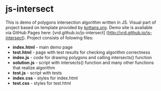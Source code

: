 # js-intersect
This is demo of polygons intersection algorithm written in JS. Visual part of project based on template provided by [kottans.org](http//kottans.org).
Demo site is available via GitHub Pages here: [vrd.github.io/js-intersect] (http://vrd.github.io/js-intersect).
Project consists of folowing files:
- __index.html__ - main demo page 
- __test.html__ - page with test results for checking algorithm correctness
- __index.js__ - code for drawing polygons and calling intersects() function
- __solution.js__ - script with intersects() function and many other functions that realize algorithm
- __test.js__ - script with tests
- __index.css__ - styles for index.html
- __test.css__ - styles for test.html
